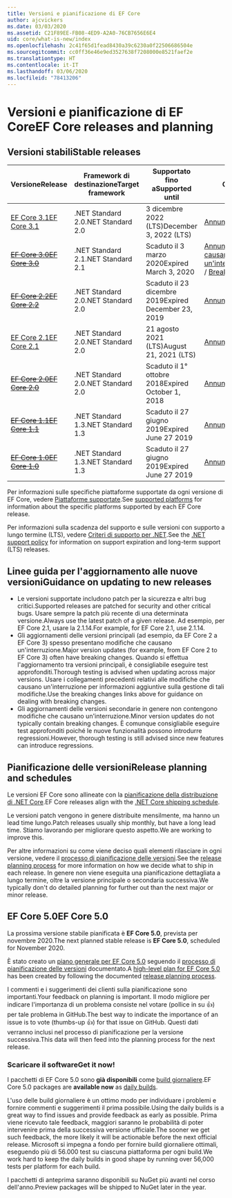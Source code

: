 ```yaml
---
title: Versioni e pianificazione di EF Core
author: ajcvickers
ms.date: 03/03/2020
ms.assetid: C21F89EE-FB08-4ED9-A2A0-76CB7656E6E4
uid: core/what-is-new/index
ms.openlocfilehash: 2c41f65d1fead8430a39c6230a0f22506686504e
ms.sourcegitcommit: cc0ff36e46e9ed3527638f7208000e8521faef2e
ms.translationtype: HT
ms.contentlocale: it-IT
ms.lasthandoff: 03/06/2020
ms.locfileid: "78413206"
---
```

# <a name="ef-core-releases-and-planning"></a><span data-ttu-id="190f3-102">Versioni e pianificazione di EF Core</span><span class="sxs-lookup"><span data-stu-id="190f3-102">EF Core releases and planning</span></span>

## <a name="stable-releases"></a><span data-ttu-id="190f3-103">Versioni stabili</span><span class="sxs-lookup"><span data-stu-id="190f3-103">Stable releases</span></span>

| <span data-ttu-id="190f3-104">Versione</span><span class="sxs-lookup"><span data-stu-id="190f3-104">Release</span></span> | <span data-ttu-id="190f3-105">Framework di destinazione</span><span class="sxs-lookup"><span data-stu-id="190f3-105">Target framework</span></span> | <span data-ttu-id="190f3-106">Supportato fino a</span><span class="sxs-lookup"><span data-stu-id="190f3-106">Supported until</span></span> | <span data-ttu-id="190f3-107">Collegamenti</span><span class="sxs-lookup"><span data-stu-id="190f3-107">Links</span></span>
|:--------|------------------|-----------------|------
| [<span data-ttu-id="190f3-108">EF Core 3.1</span><span class="sxs-lookup"><span data-stu-id="190f3-108">EF Core 3.1</span></span>](https://www.nuget.org/packages/Microsoft.EntityFrameworkCore/3.1.2) | <span data-ttu-id="190f3-109">.NET Standard 2.0</span><span class="sxs-lookup"><span data-stu-id="190f3-109">.NET Standard 2.0</span></span> | <span data-ttu-id="190f3-110">3 dicembre 2022 (LTS)</span><span class="sxs-lookup"><span data-stu-id="190f3-110">December 3, 2022 (LTS)</span></span> | [<span data-ttu-id="190f3-111">Annuncio</span><span class="sxs-lookup"><span data-stu-id="190f3-111">Announcement</span></span>](https://devblogs.microsoft.com/dotnet/announcing-entity-framework-core-3-1-and-entity-framework-6-4/)
| <span data-ttu-id="190f3-112">~~[EF Core 3.0](https://www.nuget.org/packages/Microsoft.EntityFrameworkCore/3.0.3)~~</span><span class="sxs-lookup"><span data-stu-id="190f3-112">~~[EF Core 3.0](https://www.nuget.org/packages/Microsoft.EntityFrameworkCore/3.0.3)~~</span></span> | <span data-ttu-id="190f3-113">.NET Standard 2.1</span><span class="sxs-lookup"><span data-stu-id="190f3-113">.NET Standard 2.1</span></span> | <span data-ttu-id="190f3-114">Scaduto il 3 marzo 2020</span><span class="sxs-lookup"><span data-stu-id="190f3-114">Expired March 3, 2020</span></span> | <span data-ttu-id="190f3-115">[Annuncio](https://devblogs.microsoft.com/dotnet/announcing-ef-core-3-0-and-ef-6-3-general-availability/) / [Modifiche che causano un'interruzione](ef-core-3.0/breaking-changes.md)</span><span class="sxs-lookup"><span data-stu-id="190f3-115">[Announcement](https://devblogs.microsoft.com/dotnet/announcing-ef-core-3-0-and-ef-6-3-general-availability/) / [Breaking changes](ef-core-3.0/breaking-changes.md)</span></span>
| <span data-ttu-id="190f3-116">~~[EF Core 2.2](https://www.nuget.org/packages/Microsoft.EntityFrameworkCore/2.2.6)~~</span><span class="sxs-lookup"><span data-stu-id="190f3-116">~~[EF Core 2.2](https://www.nuget.org/packages/Microsoft.EntityFrameworkCore/2.2.6)~~</span></span> | <span data-ttu-id="190f3-117">.NET Standard 2.0</span><span class="sxs-lookup"><span data-stu-id="190f3-117">.NET Standard 2.0</span></span> | <span data-ttu-id="190f3-118">Scaduto il 23 dicembre 2019</span><span class="sxs-lookup"><span data-stu-id="190f3-118">Expired December 23, 2019</span></span> | [<span data-ttu-id="190f3-119">Annuncio</span><span class="sxs-lookup"><span data-stu-id="190f3-119">Announcement</span></span>](https://devblogs.microsoft.com/dotnet/announcing-entity-framework-core-2-2/)
| [<span data-ttu-id="190f3-120">EF Core 2.1</span><span class="sxs-lookup"><span data-stu-id="190f3-120">EF Core 2.1</span></span>](https://www.nuget.org/packages/Microsoft.EntityFrameworkCore/2.1.14) | <span data-ttu-id="190f3-121">.NET Standard 2.0</span><span class="sxs-lookup"><span data-stu-id="190f3-121">.NET Standard 2.0</span></span> | <span data-ttu-id="190f3-122">21 agosto 2021 (LTS)</span><span class="sxs-lookup"><span data-stu-id="190f3-122">August 21, 2021 (LTS)</span></span> | [<span data-ttu-id="190f3-123">Annuncio</span><span class="sxs-lookup"><span data-stu-id="190f3-123">Announcement</span></span>](https://devblogs.microsoft.com/dotnet/announcing-entity-framework-core-2-1/)
| <span data-ttu-id="190f3-124">~~[EF Core 2.0](https://www.nuget.org/packages/Microsoft.EntityFrameworkCore/2.0.3)~~</span><span class="sxs-lookup"><span data-stu-id="190f3-124">~~[EF Core 2.0](https://www.nuget.org/packages/Microsoft.EntityFrameworkCore/2.0.3)~~</span></span> | <span data-ttu-id="190f3-125">.NET Standard 2.0</span><span class="sxs-lookup"><span data-stu-id="190f3-125">.NET Standard 2.0</span></span> | <span data-ttu-id="190f3-126">Scaduto il 1° ottobre 2018</span><span class="sxs-lookup"><span data-stu-id="190f3-126">Expired October 1, 2018</span></span> | [<span data-ttu-id="190f3-127">Annuncio</span><span class="sxs-lookup"><span data-stu-id="190f3-127">Announcement</span></span>](https://devblogs.microsoft.com/dotnet/announcing-entity-framework-core-2-0/)
| <span data-ttu-id="190f3-128">~~[EF Core 1.1](https://www.nuget.org/packages/Microsoft.EntityFrameworkCore/1.1.6)~~</span><span class="sxs-lookup"><span data-stu-id="190f3-128">~~[EF Core 1.1](https://www.nuget.org/packages/Microsoft.EntityFrameworkCore/1.1.6)~~</span></span> | <span data-ttu-id="190f3-129">.NET Standard 1.3</span><span class="sxs-lookup"><span data-stu-id="190f3-129">.NET Standard 1.3</span></span> | <span data-ttu-id="190f3-130">Scaduto il 27 giugno 2019</span><span class="sxs-lookup"><span data-stu-id="190f3-130">Expired June 27 2019</span></span> | [<span data-ttu-id="190f3-131">Annuncio</span><span class="sxs-lookup"><span data-stu-id="190f3-131">Announcement</span></span>](https://devblogs.microsoft.com/dotnet/announcing-entity-framework-core-1-1/)
| <span data-ttu-id="190f3-132">~~[EF Core 1.0](https://www.nuget.org/packages/Microsoft.EntityFrameworkCore/1.0.6)~~</span><span class="sxs-lookup"><span data-stu-id="190f3-132">~~[EF Core 1.0](https://www.nuget.org/packages/Microsoft.EntityFrameworkCore/1.0.6)~~</span></span> | <span data-ttu-id="190f3-133">.NET Standard 1.3</span><span class="sxs-lookup"><span data-stu-id="190f3-133">.NET Standard 1.3</span></span> | <span data-ttu-id="190f3-134">Scaduto il 27 giugno 2019</span><span class="sxs-lookup"><span data-stu-id="190f3-134">Expired June 27 2019</span></span> | [<span data-ttu-id="190f3-135">Annuncio</span><span class="sxs-lookup"><span data-stu-id="190f3-135">Announcement</span></span>](https://devblogs.microsoft.com/dotnet/entity-framework-core-1-0-0-available/)

<span data-ttu-id="190f3-136">Per informazioni sulle specifiche piattaforme supportate da ogni versione di EF Core, vedere [Piattaforme supportate](../platforms/index.md).</span><span class="sxs-lookup"><span data-stu-id="190f3-136">See [supported platforms](../platforms/index.md) for information about the specific platforms supported by each EF Core release.</span></span>

<span data-ttu-id="190f3-137">Per informazioni sulla scadenza del supporto e sulle versioni con supporto a lungo termine (LTS), vedere [Criteri di supporto per .NET](https://dotnet.microsoft.com/platform/support/policy/dotnet-core).</span><span class="sxs-lookup"><span data-stu-id="190f3-137">See the [.NET support policy](https://dotnet.microsoft.com/platform/support/policy/dotnet-core) for information on support expiration and long-term support (LTS) releases.</span></span>

## <a name="guidance-on-updating-to-new-releases"></a><span data-ttu-id="190f3-138">Linee guida per l'aggiornamento alle nuove versioni</span><span class="sxs-lookup"><span data-stu-id="190f3-138">Guidance on updating to new releases</span></span>

* <span data-ttu-id="190f3-139">Le versioni supportate includono patch per la sicurezza e altri bug critici.</span><span class="sxs-lookup"><span data-stu-id="190f3-139">Supported releases are patched for security and other critical bugs.</span></span> <span data-ttu-id="190f3-140">Usare sempre la patch più recente di una determinata versione.</span><span class="sxs-lookup"><span data-stu-id="190f3-140">Always use the latest patch of a given release.</span></span> <span data-ttu-id="190f3-141">Ad esempio, per EF Core 2.1, usare la 2.1.14.</span><span class="sxs-lookup"><span data-stu-id="190f3-141">For example, for EF Core 2.1, use 2.1.14.</span></span>
* <span data-ttu-id="190f3-142">Gli aggiornamenti delle versioni principali (ad esempio, da EF Core 2 a EF Core 3) spesso presentano modifiche che causano un'interruzione.</span><span class="sxs-lookup"><span data-stu-id="190f3-142">Major version updates (for example, from EF Core 2 to EF Core 3) often have breaking changes.</span></span> <span data-ttu-id="190f3-143">Quando si effettua l'aggiornamento tra versioni principali, è consigliabile eseguire test approfonditi.</span><span class="sxs-lookup"><span data-stu-id="190f3-143">Thorough testing is advised when updating across major versions.</span></span> <span data-ttu-id="190f3-144">Usare i collegamenti precedenti relativi alle modifiche che causano un'interruzione per informazioni aggiuntive sulla gestione di tali modifiche.</span><span class="sxs-lookup"><span data-stu-id="190f3-144">Use the breaking changes links above for guidance on dealing with breaking changes.</span></span>
* <span data-ttu-id="190f3-145">Gli aggiornamenti delle versioni secondarie in genere non contengono modifiche che causano un'interruzione.</span><span class="sxs-lookup"><span data-stu-id="190f3-145">Minor version updates do not typically contain breaking changes.</span></span> <span data-ttu-id="190f3-146">È comunque consigliabile eseguire test approfonditi poiché le nuove funzionalità possono introdurre regressioni.</span><span class="sxs-lookup"><span data-stu-id="190f3-146">However, thorough testing is still advised since new features can introduce regressions.</span></span>

## <a name="release-planning-and-schedules"></a><span data-ttu-id="190f3-147">Pianificazione delle versioni</span><span class="sxs-lookup"><span data-stu-id="190f3-147">Release planning and schedules</span></span>

<span data-ttu-id="190f3-148">Le versioni EF Core sono allineate con la [pianificazione della distribuzione di .NET Core](https://github.com/dotnet/core/blob/master/roadmap.md).</span><span class="sxs-lookup"><span data-stu-id="190f3-148">EF Core releases align with the [.NET Core shipping schedule](https://github.com/dotnet/core/blob/master/roadmap.md).</span></span>

<span data-ttu-id="190f3-149">Le versioni patch vengono in genere distribuite mensilmente, ma hanno un lead time lungo.</span><span class="sxs-lookup"><span data-stu-id="190f3-149">Patch releases usually ship monthly, but have a long lead time.</span></span>
<span data-ttu-id="190f3-150">Stiamo lavorando per migliorare questo aspetto.</span><span class="sxs-lookup"><span data-stu-id="190f3-150">We are working to improve this.</span></span>

<span data-ttu-id="190f3-151">Per altre informazioni su come viene deciso quali elementi rilasciare in ogni versione, vedere il [processo di pianificazione delle versioni](release-planning.md).</span><span class="sxs-lookup"><span data-stu-id="190f3-151">See the [release planning process](release-planning.md) for more information on how we decide what to ship in each release.</span></span>
<span data-ttu-id="190f3-152">In genere non viene eseguita una pianificazione dettagliata a lungo termine, oltre la versione principale o secondaria successiva.</span><span class="sxs-lookup"><span data-stu-id="190f3-152">We typically don't do detailed planning for further out than the next major or minor release.</span></span>

## <a name="ef-core-50"></a><span data-ttu-id="190f3-153">EF Core 5.0</span><span class="sxs-lookup"><span data-stu-id="190f3-153">EF Core 5.0</span></span>

<span data-ttu-id="190f3-154">La prossima versione stabile pianificata è **EF Core 5.0**, prevista per novembre 2020.</span><span class="sxs-lookup"><span data-stu-id="190f3-154">The next planned stable release is **EF Core 5.0**, scheduled for November 2020.</span></span>

<span data-ttu-id="190f3-155">È stato creato un [piano generale per EF Core 5.0](ef-core-5.0/plan.md) seguendo il [processo di pianificazione delle versioni](release-planning.md) documentato.</span><span class="sxs-lookup"><span data-stu-id="190f3-155">A [high-level plan for EF Core 5.0](ef-core-5.0/plan.md) has been created by following the documented [release planning process](release-planning.md).</span></span>

<span data-ttu-id="190f3-156">I commenti e i suggerimenti dei clienti sulla pianificazione sono importanti.</span><span class="sxs-lookup"><span data-stu-id="190f3-156">Your feedback on planning is important.</span></span>
<span data-ttu-id="190f3-157">Il modo migliore per indicare l'importanza di un problema consiste nel votare (pollice in su 👍) per tale problema in GitHub.</span><span class="sxs-lookup"><span data-stu-id="190f3-157">The best way to indicate the importance of an issue is to vote (thumbs-up 👍) for that issue on GitHub.</span></span>
<span data-ttu-id="190f3-158">Questi dati verranno inclusi nel processo di pianificazione per la versione successiva.</span><span class="sxs-lookup"><span data-stu-id="190f3-158">This data will then feed into the planning process for the next release.</span></span>

### <a name="get-it-now"></a><span data-ttu-id="190f3-159">Scaricare il software</span><span class="sxs-lookup"><span data-stu-id="190f3-159">Get it now!</span></span>

<span data-ttu-id="190f3-160">I pacchetti di EF Core 5.0 sono **già disponibili** come [build giornaliere](https://github.com/aspnet/AspNetCore/blob/master/docs/DailyBuilds.md).</span><span class="sxs-lookup"><span data-stu-id="190f3-160">EF Core 5.0 packages are **available now** as [daily builds](https://github.com/aspnet/AspNetCore/blob/master/docs/DailyBuilds.md).</span></span> 

<span data-ttu-id="190f3-161">L'uso delle build giornaliere è un ottimo modo per individuare i problemi e fornire commenti e suggerimenti il prima possibile.</span><span class="sxs-lookup"><span data-stu-id="190f3-161">Using the daily builds is a great way to find issues and provide feedback as early as possible.</span></span>
<span data-ttu-id="190f3-162">Prima viene ricevuto tale feedback, maggiori saranno le probabilità di poter intervenire prima della successiva versione ufficiale.</span><span class="sxs-lookup"><span data-stu-id="190f3-162">The sooner we get such feedback, the more likely it will be actionable before the next official release.</span></span>
<span data-ttu-id="190f3-163">Microsoft si impegna a fondo per fornire build giornaliere ottimali, eseguendo più di 56.000 test su ciascuna piattaforma per ogni build.</span><span class="sxs-lookup"><span data-stu-id="190f3-163">We work hard to keep the daily builds in good shape by running over 56,000 tests per platform for each build.</span></span>

<span data-ttu-id="190f3-164">I pacchetti di anteprima saranno disponibili su NuGet più avanti nel corso dell'anno.</span><span class="sxs-lookup"><span data-stu-id="190f3-164">Preview packages will be shipped to NuGet later in the year.</span></span>
